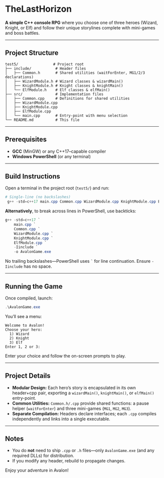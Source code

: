 # TheLastHorizon

**A simple C++ console RPG** where you choose one of three heroes (Wizard, Knight, or Elf) and follow their unique storylines complete with mini-games and boss battles.

---

## Project Structure

```
test5/                # Project root
├── include/           # Header files
│   ├── Common.h       # Shared utilities (waitForEnter, MG1/2/3 declarations)
│   ├── WizardModule.h # Wizard classes & wizardMain()
│   ├── KnightModule.h # Knight classes & knightMain()
│   └── ElfModule.h    # Elf classes & elfMain()
├── src/               # Implementation files
│   ├── Common.cpp     # Definitions for shared utilities
│   ├── WizardModule.cpp
│   ├── KnightModule.cpp
│   ├── ElfModule.cpp
│   └── main.cpp       # Entry-point with menu selection
└── README.md          # This file
```

---

## Prerequisites

- **GCC** (MinGW) or any C++17–capable compiler
- **Windows PowerShell** (or any terminal)

---

## Build Instructions

Open a terminal in the project root (`test5/`) and run:

```powershell
# Single-line (no backslashes)
 g++ -std=c++17 main.cpp Common.cpp WizardModule.cpp KnightModule.cpp ElfModule.cpp -Iinclude -o AvalonGame.exe
```

**Alternatively**, to break across lines in PowerShell, use backticks:

```powershell
g++ -std=c++17 `
    main.cpp `
    Common.cpp `
    WizardModule.cpp `
    KnightModule.cpp `
    ElfModule.cpp `
    -Iinclude `
    -o AvalonGame.exe
```

No trailing backslashes—PowerShell uses `` ` `` for line continuation. Ensure `-Iinclude` has no space.

---

## Running the Game

Once compiled, launch:

```powershell
.\AvalonGame.exe
```

You’ll see a menu:

```
Welcome to Avalon!
Choose your hero:
  1) Wizard
  2) Knight
  3) Elf
Enter 1, 2 or 3:
```

Enter your choice and follow the on-screen prompts to play.

---

## Project Details

- **Modular Design:** Each hero’s story is encapsulated in its own header+cpp pair, exporting a `wizardMain()`, `knightMain()`, or `elfMain()` entry-point.
- **Common Utilities:** `Common.h/.cpp` provide shared functions: a pause helper (`waitForEnter`) and three mini-games (`MG1`, `MG2`, `MG3`).
- **Separate Compilation:** Headers declare interfaces; each `.cpp` compiles independently and links into a single executable.

---

## Notes

- You do **not** need to ship `.cpp` or `.h` files—only `AvalonGame.exe` (and any required DLLs) for distribution.
- If you modify any header, rebuild to propagate changes.

Enjoy your adventure in Avalon!

